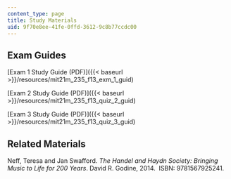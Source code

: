 ```yaml
---
content_type: page
title: Study Materials
uid: 9f70e8ee-41fe-0ffd-3612-9c8b77ccdc00
---
```


Exam Guides
-----------

[Exam 1 Study Guide (PDF)]({{< baseurl >}}/resources/mit21m_235_f13_exm_1_guid)

[Exam 2 Study Guide (PDF)]({{< baseurl >}}/resources/mit21m_235_f13_quiz_2_guid)

[Exam 3 Study Guide (PDF)]({{< baseurl >}}/resources/mit21m_235_f13_quiz_3_guid)

Related Materials
-----------------

Neff, Teresa and Jan Swafford. _The Handel and Haydn Society: Bringing Music to Life for 200 Years_. David R. Godine, 2014.  ISBN: 9781567925241.